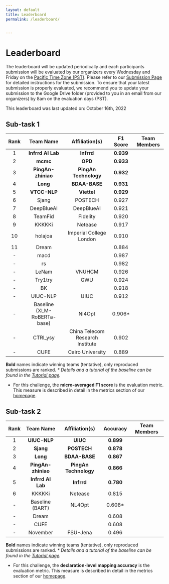 ```yaml
---
layout: default
title: Leaderboard
permalink: /leaderboard/


---
```


# Leaderboard

The leaderboard will be updated periodically and each participants submission will be evaluated by our organizers every Wednesday and Friday on the [Pacific Time Zone (PST)](https://time.is/PT). Please refer to <!-- the template in the starter kit and --> our [Submission Page](https://nl4opt.github.io/submissions/) for detailed instructions for the submission. To ensure that your latest submission is properly evaluated, we recommend you to update your submission to the Google Drive folder (provided to you in an email from our organizers) by 8am on the evaluation days (PST). 

This leaderboard was last updated on: October 16th, 2022

## Sub-task 1

| Rank | Team Name                   | Affiliation(s)                   | F1 Score | Team Members |
|:----:|:---------------------------:|:--------------------------------:|:--------:|:------------:|
| 1    | __Infrrd AI Lab__           |  __Infrrd__                      | __0.939__|              |
| 2    | __mcmc__                    |  __OPD__                         | __0.933__|              |
| 3    | __PingAn-zhiniao__          |  __PingAn Technology__           | __0.932__|              |
| 4    | __Long__                    |  __BDAA-BASE__                   | __0.931__|              |
| 5    | __VTCC-NLP__                |  __Viettel__                     | __0.929__|              |
| 6    | Sjang                       |  POSTECH                     | 0.927    |              |
| 7    | DeepBlueAI                  |  DeepBlueAI                  | 0.921    |              |
| 8    | TeamFid                     |  Fidelity                    | 0.920    |              |
| 9    | KKKKKi                      |  Netease                     | 0.917    |              |
| 10   | holajoa                    |  Imperial College London      | 0.910    |              |
| 11   | Dream                      |                                  | 0.884    |              |
| -   | macd                        |                                  | 0.987    |              |
| -   | rs                          |                                  | 0.982    |              |
| -   | LeNam                       | VNUHCM                           | 0.926    |              |
| -   | Try1try                     | GWU                              | 0.924    |              |
| -   | BK                          |                                  | 0.918    |              |
| -   | UIUC-NLP                    | UIUC                             | 0.912    |              |
| -   | Baseline (XLM-RoBERTa-base) | Nl4Opt                           | 0.906*   |              |
| -   | CTRI_ysy                    | China Telecom Research Institute | 0.902    |              |
| -   | CUFE                        | Cairo University                 | 0.889    |              |

__Bold__ names indicate winning teams (tentative), only reproduced submissions are ranked.
*\* Details and a tutorial of the baseline can be found in the [Tutorial page](https://nl4opt.github.io/tutorial/).*

* For this challenge, the **micro-averaged F1 score** is the evaluation metric. This measure is described in detail in the metrics section of our [homepage](https://nl4opt.github.io/). 

## Sub-task 2

| Rank | Team Name       | Affiliation(s)    | Accuracy | Team Members |
|:----:|:---------------:|:-----------------:|:--------:|:------------:|
| 1    | __UIUC-NLP__        | __UIUC__              | __0.899__    |              |
| 2    | __Sjang__           | __POSTECH__           | __0.878__    |              |
| 3    | __Long__            | __BDAA-BASE__         | __0.867__    |              |
| 4    | __PingAn-zhiniao__  | __PingAn Technology__ | __0.866__    |              |
| 5    | __Infrrd AI Lab__   | __Infrrd__            | __0.780__    |              |
| 6    | KKKKKi          | Netease           | 0.815    |              |
| -   | Baseline (BART) | NL4Opt            | 0.608*   |              |
| -   | Dream           |                   | 0.608    |              |
| -   | CUFE            |                   | 0.608    |              |
| -   | November        | FSU-Jena          | 0.496    |              |

__Bold__ names indicate winning teams (tentative), only reproduced submissions are ranked.
*\* Details and a tutorial of the baseline can be found in the [Tutorial page](https://nl4opt.github.io/tutorial/).*

* For this challenge, the **declaration-level mapping accuracy** is the evaluation metric. This measure is described in detail in the metrics section of our [homepage](https://nl4opt.github.io/).

